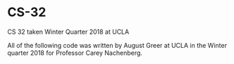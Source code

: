 # CS-32
CS 32 taken Winter Quarter 2018 at UCLA

All of the following code was written by August Greer at UCLA in the Winter quarter 2018 for Professor Carey Nachenberg.
